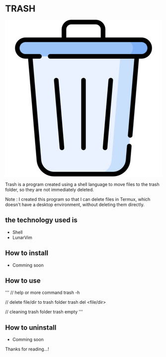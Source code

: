 # TRASH

![trash icon](resources/icon/playstore.png)

Trash is a program created using a shell language to move files to the trash folder, so they are not immediately deleted.

Note : I created this program so that I can delete files in Termux, which doesn't have a desktop environment, without deleting them directly.

## the technology used is
- Shell
- LunarVim

## How to install
- Comming soon

## How to use
'''
// help or more command
trash -h

// delete file/dir to trash folder
trash del <file/dir>

// cleaning trash folder
trash empty
'''

## How to uninstall
- Comming soon

Thanks for reading...!
